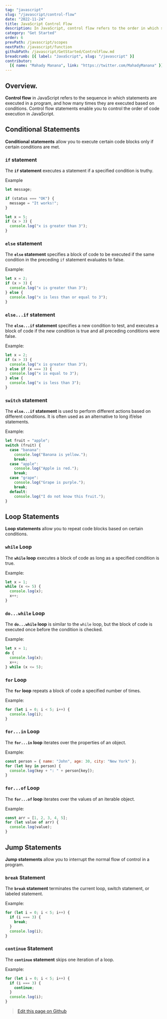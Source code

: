 ```yaml
---
tag: "javascript"
slug: "/javascript/control-flow"
date: "2022-11-24"
title: JavaScript Control Flow
description: In JavaScript, control flow refers to the order in which statements and expressions are executed within a program."
category: "Get Started"
order: 6
prevPath: /javascript/scopes
nextPath: /javascript/function
githubPath: /javascript/GetStarted/ControlFlow.md
breadcrumb: [{ label: "JavaScript", slug: "/javascript" }]
contributor:
  [{ name: "Mahady Manana", link: "https://twitter.com/MahadyManana" }]
---
```


## Overview.

**Control flow** in JavaScript refers to the sequence in which statements are executed in a program, and how many times they are executed based on conditions. Control flow statements enable you to control the order of code execution in JavaScript.


## Conditional Statements

**Conditional statements** allow you to execute certain code blocks only if certain conditions are met.

### `if` statement

The **`if` statement** executes a statement if a specified condition is truthy.

Example

```javascript
let message;

if (status === "OK") {
  message = "It works!";
}

let x = 5;
if (x > 3) {
  console.log("x is greater than 3");
}
```

### `else` statement

The **`else` statement** specifies a block of code to be executed if the same condition in the preceding `if` statement evaluates to false.

Example:

```javascript
let x = 2;
if (x > 3) {
  console.log("x is greater than 3");
} else {
  console.log("x is less than or equal to 3");
}
```

### `else...if` statement

The **`else...if` statement** specifies a new condition to test, and executes a block of code if the new condition is true and all preceding conditions were false.

Example:

```javascript
let x = 2;
if (x > 3) {
  console.log("x is greater than 3");
} else if (x === 3) {
  console.log("x is equal to 3");
} else {
  console.log("x is less than 3");
}
```

### `switch` statement

The **`else...if` statement** is used to perform different actions based on different conditions. It is often used as an alternative to long if/else statements.

Example:

```javascript
let fruit = "apple";
switch (fruit) {
  case "banana":
    console.log("Banana is yellow.");
    break;
  case "apple":
    console.log("Apple is red.");
    break;
  case "grape":
    console.log("Grape is purple.");
    break;
  default:
    console.log("I do not know this fruit.");
}
```

## Loop Statements

**Loop statements** allow you to repeat code blocks based on certain conditions.

### `while` Loop

The **`while` loop** executes a block of code as long as a specified condition is true.

Example:

```javascript
let x = 1;
while (x <= 5) {
  console.log(x);
  x++;
}
```

### `do...while` Loop

The **`do...while` loop** is similar to the `while` loop, but the block of code is executed once before the condition is checked.

Example:

```javascript
let x = 1;
do {
  console.log(x);
  x++;
} while (x <= 5);
```

### `for` Loop

The **`for` loop** repeats a block of code a specified number of times.

Example:

```javascript
for (let i = 0; i < 5; i++) {
  console.log(i);
}
```

### `for...in` Loop

The **`for...in` loop** iterates over the properties of an object.

Example:

```javascript
const person = { name: "John", age: 30, city: "New York" };
for (let key in person) {
  console.log(key + ": " + person[key]);
}
```

### `for...of` Loop

The **`for...of` loop** iterates over the values of an iterable object.

Example:

```javascript
const arr = [1, 2, 3, 4, 5];
for (let value of arr) {
  console.log(value);
}
```

## Jump Statements

**Jump statements** allow you to interrupt the normal flow of control in a program.

### `break` Statement

The **`break` statement** terminates the current loop, switch statement, or labeled statement.

Example:

```javascript
for (let i = 0; i < 5; i++) {
  if (i === 3) {
    break;
  }
  console.log(i);
}
```

### `continue` Statement

The **`continue` statement** skips one iteration of a loop.

Example:

```javascript
for (let i = 0; i < 5; i++) {
  if (i === 3) {
    continue;
  }
  console.log(i);
}
```

> <a href="https://github.com/mahady-manana/betatuto-docs/tree/main/docs/javascript/GetStarted/ControlFlow.md" target="_blank">Edit this page on Github</a>
